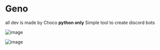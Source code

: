 # Geno
 all dev is made by Choco
 **python only**
 Simple tool to create discord bots
 
 
![image](https://user-images.githubusercontent.com/84285640/199588701-811e9335-ae15-432d-a4cd-c89468bbd03e.png)

![image](https://user-images.githubusercontent.com/84285640/199589946-ea3e7c3c-2731-4bf5-842d-30e9d1908c04.png)
